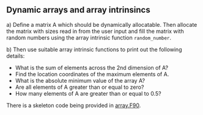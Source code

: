 ## Dynamic arrays and array intrinsincs
a) Define a matrix A which should be dynamically allocatable. Then
allocate the matrix with sizes read in from the user input and fill the matrix
with random numbers using the array intrinsic function `random_number`.

b) Then use suitable array intrinsic functions to print out the following
details:
 - What is the sum of elements across the 2nd dimension of A?
 - Find the location coordinates of the maximum elements of A.
 - What is the absolute minimum value of the array A?
 - Are all elements of A greater than or equal to zero?
 - How many elements of A are greater than or equal to 0.5?

There is a skeleton code being provided in [array.F90](array.F90).

